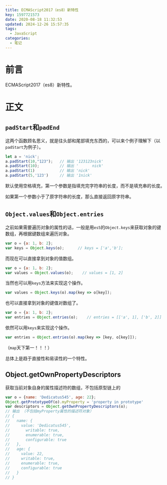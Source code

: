 ```yaml
---
title: ECMAScript2017（es8）新特性
key: 1597721573
date: 2020-08-18 11:32:53
updated: 2024-12-26 15:57:35
tags:
  - JavaScript
categories:
  - 笔记
---
```



# 前言

ECMAScript2017（es8）新特性。

<!-- more -->

# 正文

## `padStart`和`padEnd`

这两个函数顾名思义，就是往头部和尾部填充东西的，可以来个例子理解下（以`padStart`为例子）。

```javascript
let a = 'nick';
a.padStart(10,"123");   // 输出 '123123nick'
a.padStart(10);         // 输出 '      nick'
a.padStart(1)           // 输出 'nick'
a.padStart(5,'123')     // 输出 '1nick'       
```

默认使用空格填充，第一个参数是指填充完字符串的长度，而不是填充串的长度。

如果第一个参数小于了原字符串的长度，那么直接返回原字符串。

## `Object.values`和`Object.entries`

之前如果需要遍历对象的属性的话，一般是用`es5`的`Object.keys`来获取对象的键数组，再根据键数组来遍历对象。

```javascript
var o = {a: 1, b: 2};
var keys = Object.keys(o);      // keys = ['a','b'];
```

而现在可以直接拿到对象的值数组。

```javascript
var o = {a: 1, b: 2};
var values = Object.values(o);    // values = [1, 2]
```

当然也可以用`keys`方法来实现这个操作。

```javascript
var values = Object.keys(o).map(key => o[key]);
```

也可以直接拿到对象的键值对数组了。

```javascript
var o = {a: 1, b: 2};
var entries = Object.entries(o);    // entries = [['a', 1], ['b', 2]]
```

依然可以用`keys`来实现这个操作。

```javascript
var entries = Object.entries(o).map(key => [key, o[key]]);
```

（`map`天下第一！！！）

总体上是趋于直接性和易读性的一个特性。

## Object.getOwnPropertyDescriptors

获取当前对象自身的属性描述符的数组，不包括原型链上的

```javascript
var o = {name: 'Dedicatus545', age: 22};
Object.getPrototypeOf(o).myProperty = 'property in prototype'
var descriptors = Object.getOwnPropertyDescriptors(o);    
// 输出 （不包括myProperty属性的描述符对象）
// {
//   name: {
//     value: 'Dedicatus545',
//       writable: true,
//       enumerable: true,
//       configurable: true
//   },
//   age: { 
//     value: 22, 
//     writable: true, 
//     enumerable: true, 
//     configurable: true 
//   }
// }
```